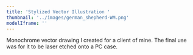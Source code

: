 ```yaml
---
title: 'Stylized Vector Illustration '
thumbnail: '../images/german_shepherd-WM.png'
modelIframe: ''
---
```


Monochrome vector drawing I created for a client of mine.
The final use was for it to be laser etched onto a PC case.
